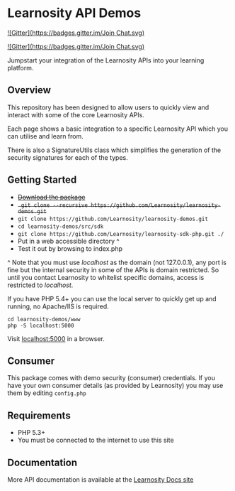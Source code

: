 # Learnosity API Demos
[![Gitter](https://badges.gitter.im/Join Chat.svg)](https://gitter.im/Learnosity/learnosity-demos?utm_source=badge&utm_medium=badge&utm_campaign=pr-badge)

[![Gitter](https://badges.gitter.im/Join Chat.svg)](https://gitter.im/Learnosity/learnosity-demos?utm_source=badge&utm_medium=badge&utm_campaign=pr-badge)

Jumpstart your integration of the Learnosity APIs into your learning platform.

## Overview

This repository has been designed to allow users to quickly view and interact with some of the core
Learnosity APIs.

Each page shows a basic integration to a specific Learnosity API which you can utilise and learn from.

There is also a SignatureUtils class which simplifies the generation of the security signatures for each of the types.

## Getting Started

* <strike>[Download the package](https://github.com/Learnosity/learnosity-demos/archive/master.zip)</strike>
* <strike>``` git clone --recursive https://github.com/Learnosity/learnosity-demos.git```</strike>
* ``` git clone https://github.com/Learnosity/learnosity-demos.git ```
* ``` cd learnosity-demos/src/sdk ```
* ``` git clone https://github.com/Learnosity/learnosity-sdk-php.git ./  ```
* Put in a web accessible directory ^
* Test it out by browsing to index.php

^ Note that you must use *localhost* as the domain (not 127.0.0.1), any port is fine but the internal security in some of the APIs is domain restricted. So until you contact Learnosity to whitelist specific domains, access is restricted to *localhost*.

If you have PHP 5.4+ you can use the local server to quickly get up and running, no Apache/IIS is required.

```
cd learnosity-demos/www
php -S localhost:5000
```

Visit [localhost:5000](http://localhost:5000) in a browser.

## Consumer

This package comes with demo security (consumer) credentials. If you have your own consumer details (as provided by Learnosity) you may use them by editing ```config.php```

## Requirements

* PHP 5.3+
* You must be connected to the internet to use this site

## Documentation

More API documentation is available at the [Learnosity Docs site](http://docs.learnosity.com)
